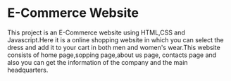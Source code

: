 # E-Commerce Website
This project is an E-Commerce website using HTML,CSS and Javascript.Here it is a online shopping website in which you can select the dress and add it to your cart in both men and women's wear.This website consists of home page,sopping page,about us page, contacts page and also you can get the information of the company and the main headquarters.
